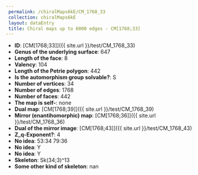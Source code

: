 ```yaml
--- 
 permalink: /chiralMaps6kE/CM_1768_33 
 collection: chiralMaps6kE
 layout: dataEntry
 title: Chiral maps up to 6000 edges - CM[1768;33]
---
```


- **ID**: [CM[1768;33]]({{ site.url }}/test/CM_1768_33)
- **Genus of the underlying surface**: 647
- **Length of the face**: 8
- **Valency**: 104
- **Length of the Petrie polygon**: 442
- **Is the automorphism group solvable?**: S
- **Number of vertices**: 34
- **Number of edges**: 1768
- **Number of faces**: 442
- **The map is self-**: none
- **Dual map**: [CM[1768;39]]({{ site.url }}/test/CM_1768_39)
- **Mirror (enantihomorphic) map**: [CM[1768;36]]({{ site.url }}/test/CM_1768_36)
- **Dual of the mirror image**: [CM[1768;43]]({{ site.url }}/test/CM_1768_43)
- **Z_q-Exponent?**: 4
- **No idea**:  53:34 79:36
- **No idea**: Y
- **No idea**: Y
- **Skeleton**: Sk(34;3)^13
- **Some other kind of skeleton**: nan
